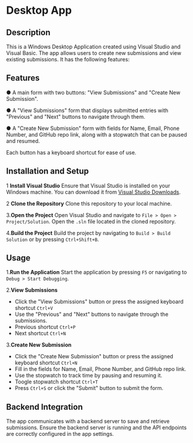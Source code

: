 # Desktop App
## Description
This is a Windows Desktop Application created using Visual Studio and Visual Basic. The app allows users to create new submissions and view existing submissions. It has the following features:

## Features

● A main form with two buttons: "View Submissions" and "Create New Submission".

● A "View Submissions" form that displays submitted entries with "Previous" and "Next" buttons to navigate through them.

● A "Create New Submission" form with fields for Name, Email, Phone Number, and GitHub repo link, along with a stopwatch that can be paused and resumed.

Each button has a keyboard shortcut for ease of use.

## Installation and Setup

1 **Install Visual Studio**
   Ensure that Visual Studio is installed on your Windows machine. You can download it from [Visual Studio Downloads](https://visualstudio.microsoft.com/downloads/).

2 **Clone the Repository**
   Clone this repository to your local machine.

3.**Open the Project**
   Open Visual Studio and navigate to `File > Open > Project/Solution`. Open the `.sln` file located in the cloned repository.

4.**Build the Project**
   Build the project by navigating to `Build > Build Solution` or by pressing `Ctrl+Shift+B`.

   ## Usage

1.**Run the Application**
   Start the application by pressing `F5` or navigating to `Debug > Start Debugging`.

2.**View Submissions**
   - Click the "View Submissions" button or press the assigned keyboard shortcut `Ctrl+V`
   - Use the "Previous" and "Next" buttons to navigate through the submissions.
   - Previous shortcut `Ctrl+P`
   - Next shortcut `Ctrl+N`

3.**Create New Submission**
   - Click the "Create New Submission" button or press the assigned keyboard shortcut `Ctrl+N`
   - Fill in the fields for Name, Email, Phone Number, and GitHub repo link.
   - Use the stopwatch to track time by pausing and resuming it.
   - Toogle stopwatch shortcut `Ctrl+T`
   - Press `Ctrl+S` or click the "Submit" button to submit the form.
     
 ## Backend Integration

The app communicates with a backend server to save and retrieve submissions. Ensure the backend server is running and the API endpoints are correctly configured in the app settings.
